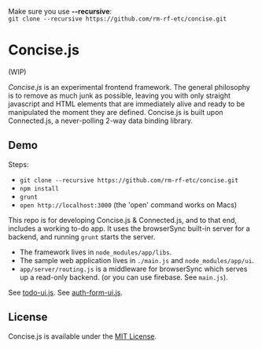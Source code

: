 
Make sure you use **--recursive**:  
`git clone --recursive https://github.com/rm-rf-etc/concise.git`

# Concise.js

(WIP)

_Concise.js_ is an experimental frontend framework. The general philosophy is to remove as much junk as possible, leaving you with only straight javascript and HTML elements that are immediately alive and ready to be manipulated the moment they are defined. Concise.js is built upon Connected.js, a never-polling 2-way data binding library.


## Demo

Steps:
* `git clone --recursive https://github.com/rm-rf-etc/concise.git`
* `npm install`
* `grunt`
* `open http://localhost:3000` (the 'open' command works on Macs)

This repo is for developing Concise.js & Connected.js, and to that end, includes a working to-do app. It uses the browserSync built-in
server for a backend, and running `grunt` starts the server.

* The framework lives in `node_modules/app/libs`.
* The sample web application lives in `./main.js` and `node_modules/app/ui`.
* `app/server/routing.js` is a middleware for browserSync which serves up a read-only backend. (or you can use firebase. See `main.js`).

See [todo-ui.js](//github.com/rm-rf-etc/concise/blob/master/node_modules/app/ui/todo-ui.js).
See [auth-form-ui.js](//github.com/rm-rf-etc/concise/blob/master/node_modules/app/ui/auth-form-ui.js).


## License

Concise.js is available under the [MIT License](//github.com/rm-rf-etc/concise/blob/master/LICENSE.txt).
